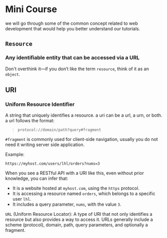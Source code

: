 # Mini Course

we will go through some of the common concept related to web development that would help you better understand our tutorials.

## `Resource`

### Any identifiable entity that can be accessed via a URL

Don't overthink it—if you don’t like the term `resource`, think of it as an `object`.

## URI

### Uniform Resource Identifier

A string that uniquely identifies a resource. a uri can be a url, a urn, or both. a url follows the format:

> `protocol://domain/path?query#fragment`

`#fragment` is commonly used for client-side navigation, usually you do not need it writing server side application.

Example:

`https://myhost.com/users/lhl/orders?nums=3`

When you see a RESTful API with a URI like this, even without prior knowledge, you can infer that:

- It is a website hosted at `myhost.com`, using the `https` protocol.
- It is accessing a resource named `orders`, which belongs to a specific user `lhl`.
- It includes a query parameter, `nums`, with the value `3`.

`URL` (Uniform Resource Locator): A type of URI that not only identifies a resource but also provides a way to access it. URLs generally include a scheme (protocol), domain, path, query parameters, and optionally a fragment.
